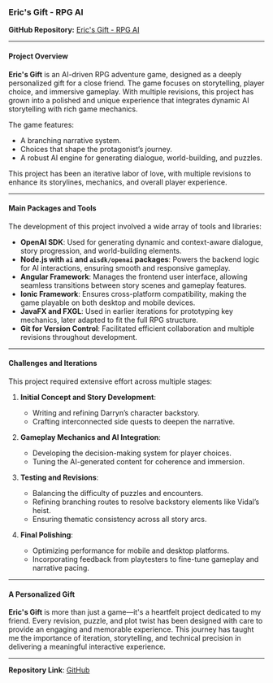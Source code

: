 ### Eric's Gift - RPG AI  

**GitHub Repository:** [Eric's Gift - RPG AI](https://github.com/SesifredoDev/Erics-Gift---RPG-AI)  

---

#### Project Overview  

**Eric's Gift** is an AI-driven RPG adventure game, designed as a deeply personalized gift for a close friend. The game focuses on storytelling, player choice, and immersive gameplay. With multiple revisions, this project has grown into a polished and unique experience that integrates dynamic AI storytelling with rich game mechanics.  

The game features:  
- A branching narrative system.  
- Choices that shape the protagonist’s journey.  
- A robust AI engine for generating dialogue, world-building, and puzzles.  

This project has been an iterative labor of love, with multiple revisions to enhance its storylines, mechanics, and overall player experience.

---

#### Main Packages and Tools  

The development of this project involved a wide array of tools and libraries:  

- **OpenAI SDK**: Used for generating dynamic and context-aware dialogue, story progression, and world-building elements.  
- **Node.js with `ai` and `aisdk/openai` packages**: Powers the backend logic for AI interactions, ensuring smooth and responsive gameplay.  
- **Angular Framework**: Manages the frontend user interface, allowing seamless transitions between story scenes and gameplay features.  
- **Ionic Framework**: Ensures cross-platform compatibility, making the game playable on both desktop and mobile devices.  
- **JavaFX and FXGL**: Used in earlier iterations for prototyping key mechanics, later adapted to fit the full RPG structure.  
- **Git for Version Control**: Facilitated efficient collaboration and multiple revisions throughout development.  

---

#### Challenges and Iterations  

This project required extensive effort across multiple stages:  

1. **Initial Concept and Story Development**:  
   - Writing and refining Darryn’s character backstory.  
   - Crafting interconnected side quests to deepen the narrative.  
   
2. **Gameplay Mechanics and AI Integration**:  
   - Developing the decision-making system for player choices.  
   - Tuning the AI-generated content for coherence and immersion.  

3. **Testing and Revisions**:  
   - Balancing the difficulty of puzzles and encounters.  
   - Refining branching routes to resolve backstory elements like Vidal’s heist.  
   - Ensuring thematic consistency across all story arcs.  

4. **Final Polishing**:  
   - Optimizing performance for mobile and desktop platforms.  
   - Incorporating feedback from playtesters to fine-tune gameplay and narrative pacing.  

---

#### A Personalized Gift  

**Eric's Gift** is more than just a game—it's a heartfelt project dedicated to my friend. Every revision, puzzle, and plot twist has been designed with care to provide an engaging and memorable experience. This journey has taught me the importance of iteration, storytelling, and technical precision in delivering a meaningful interactive experience.  

---

**Repository Link**: [GitHub](https://github.com/SesifredoDev/Erics-Gift---RPG-AI)